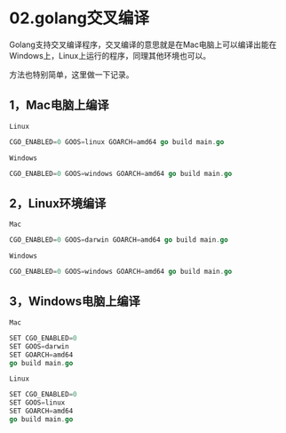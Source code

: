 # 02.golang交叉编译

Golang支持交叉编译程序，交叉编译的意思就是在Mac电脑上可以编译出能在Windows上，Linux上运行的程序，同理其他环境也可以。

方法也特别简单，这里做一下记录。

## 1，Mac电脑上编译

`Linux`

```go
CGO_ENABLED=0 GOOS=linux GOARCH=amd64 go build main.go
```

`Windows`

```go
CGO_ENABLED=0 GOOS=windows GOARCH=amd64 go build main.go
```

## 2，Linux环境编译

`Mac`

```go
CGO_ENABLED=0 GOOS=darwin GOARCH=amd64 go build main.go
```

`Windows`

```go
CGO_ENABLED=0 GOOS=windows GOARCH=amd64 go build main.go
```

## 3，Windows电脑上编译

`Mac`

```go
SET CGO_ENABLED=0
SET GOOS=darwin
SET GOARCH=amd64
go build main.go
```

`Linux`

```go
SET CGO_ENABLED=0
SET GOOS=linux
SET GOARCH=amd64
go build main.go
```


